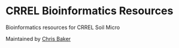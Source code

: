# CRREL Bioinformatics Resources

Bioinformatics resources for CRREL Soil Micro

Maintained by [Chris Baker](https://github.com/bakerccm)

